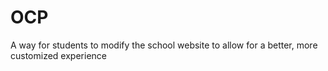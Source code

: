# OCP
A way for students to modify the school website to allow for a better, more customized experience
